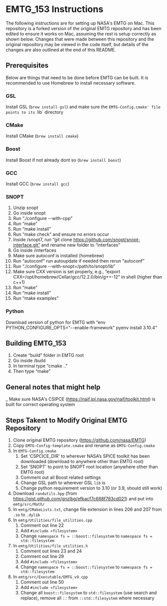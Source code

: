 # EMTG_153 Instructions
The following instructions are for setting up NASA's EMTG on Mac. This repository is a forked version of the original EMTG repository and has been edited to ensure it works on Mac, assuming the rest is setup correctly as shown below. Changes that were made between this repository and the original repository may be viewed in the code itself, but details of the changes are also outlined at the end of this README.


## Prerequisites
Below are things that need to be done before EMTG can be built. It is recommended to use Homebrew to install necessary software.


### GSL
Install GSL (`brew install gsl`) and make sure the `EMTG-Config.cmake' file points to its `lib` directory


### CMake
Install CMake (`brew install cmake`)


### Boost
Install Boost if not already dont so (`brew install boost`)


### GCC
Install GCC (`brew install gcc`)


### SNOPT
1. Unzip snopt
2. Go inside snopt
3. Run “./configure --with-cpp”
4. Run “make”
5. Run “make install”
6. Run “make check” and ensure no errors occur
7. Inside /snopt7, run “git clone https://github.com/snopt/snopt-interface.git” and rename new folder to “interfaces”
8. Go inside /interfaces
9. Make sure autoconf is installed (homebrew)
10. Run “autoconf” run autoupdate if needed then rerun “autoconf”
11. Run “./configure --with-snopt=/path/to/snopt/lib”
12. Make sure CXX version is set properly, e.g., “export CXX=/opt/homebrew/Cellar/gcc/12.2.0/bin/g++-12” in shell (higher than c++1)
13. Run “make”
14. Run “make install”
15. Run “make examples”


### Python
Download version of python for EMTG with “env PYTHON_CONFIGURE_OPTS="--enable-framework" pyenv install 3.10.4”


## Building EMTG_153
1. Create “build” folder in EMTG root
2. Go inside /build
3. In terminal type “cmake ..”
4. Then type “make”


## General notes that might help
_ Make sure NASA's CSIPCE (https://naif.jpl.nasa.gov/naif/toolkit.html) is built for correct operating system


## Steps Takent to Modify Original EMTG Repository
1. Clone original EMTG repository (https://github.com/nasa/EMTG)
2. Copy `EMTG-Config-template.cmake` and rename as `EMTG-Config.cmake`
3. In `EMTG-Config.cmake`
    1. Set 'CSPCICE_DIR' to wherever NASA’s SPICE toolkit has been downloaded (download to anywhere other than EMTG root)
    2. Set 'SNOPT' to point to SNOPT root location (anywhere other than EMTG root)
    3. Comment out all Boost related settings
    4. Change GSL path to wherever GSL `lib` is
    5. Change python requirement version to 3.10 (or 3.9, should still work)
4. Download `randutils.hpp` (from https://gist.github.com/gnzlbg/efbacf7c668f783cd021) and put into `emtg/src/Math/`
5. In `emtg/CMakeLists.txt`, change file extension in lines 206 and 207 from `.so` to `.dylib`
6. In `emtg/Utilities/file_utilities.cpp`
    1. Comment out line 22
    2. Add `#include <filesystem>`
    3. Change `namespace fs = ::boost::filesystem` to `namespace fs = std::filesystem`
7. In `emtg/Utilities/file_utilities.h`
    1. Comment out lines 23 and 24
    2. Comment out line 29
    3. Add `#include <filesystem>`
    4. Change `namespace fs = ::boost::filesystem` to `namespace fs = std::filesystem`
8. In `emtg/src/Executable/EMTG_v9.cpp`
    1. Comment out line 50
    2. Add `#include <filesystem>`
    3. Change all `boost::filesystem` to `std::filesystem` (use search and replace), remove all `::` from `::std::filesystem` where necessary 
